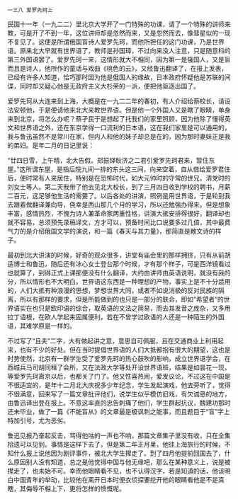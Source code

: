     一三八 爱罗先珂上 

   民国十一年（一九二二）里北京大学开了一门特殊的功课，请了一个特殊的讲师来教，可是开了不到一年，这位讲师却是忽然而来，又是忽然而去，像彗星似的一现不复见了。这便是所谓俄国盲诗人爱罗先珂，而他所担任的这门功课，乃是世界语。原来北大早就有世界语了，教师是孙国璋，不过向来没人注意，只是随意科的第三外国语罢了。爱罗先珂一来，这情形就大不相同，因为第一是俄国人，又是盲而且是诗人，他所作的童话与戏曲《桃色的云》，又经鲁迅翻译了，在报上发表，已经有许多人知道，恰巧那时因为他是俄国人的缘故，日本政府怀疑他是苏联的间谍，同时却又疑心他是无政府主义大杉荣的一派，便把他驱逐出国了。

   爱罗先珂从大连来到上海，大概是在一九二二年的春初，有人介绍给蔡校长，请设法安顿他，于是便请他来北大来教世界语。但是他一个外国人又是瞎了眼睛，单身来到北京，将怎么办呢？蔡孑民于是想起了托我们的家里照顾，因为他除了懂得英文和世界语之外，还在东京学得一口流利的日本语，这在我们家里是可以通用的，我与鲁迅虽然不是常川在家，但内人和他的妹子却总是在的，因为那时妻妹正是我的弟妇。是年二月的日记里说：

   “廿四日雪，上午晴，北大告假。郑振铎耿济之二君引爱罗先珂君来，暂住东屋。”这所谓东屋，是指后院九间一排的东头这三间，向来空着，自从借给爱罗君住后，便时常有人来居住，特别是在恐怖时代，如大元帅时的守常的世兄，清党时的刘女士等人。第二天我带了他去见北大校长，到了三月四日收到学校的聘书，月薪二百元，这足够他生活的需要了。以后各处的讲演，照例是用世界语，于是轮到我去跟着做翻译兼向导，侥幸是西山那几个月的学习，所以还勉强办得来。但是想象丰富，感情热烈，不愧为诗人兼革命家两重性格，讲演大抵安排得很好，翻译却也就不容易，总须预先录稿译文，方才可以，预备时间比口说要多过几倍，其中最费气力的是介绍俄国文学的演说，和一篇《春天与其力量》，那简直是散文诗的样子。

   最初到北大讲演的时候，好奇的观众很多，讲堂有庙会里的那样拥挤，只有从前胡适博士和鲁迅，随后还有冰心女士登台那个时候，才有那个样子，可是西洋镜看过也就算了，到得正式上课那便没有什么翻译，大约由讲师由英语说明，就没有我的分，所以情形也不大明白。世界语这东西是一种理想的产物，事实上是不十分适用的，人们大抵有种浪漫的思想，梦想世界大同，或者不如说消极的反对民族的隔离，所以有那样的要求，但是所能做到的也只是一部分的联合，即如“希望者”的世界语实在也只是欧印语的综合，取英语的文法之简易，而去其发音之庞杂，又多用拉丁语根，在欧人学起来固属便利，若在不曾学过欧语的人还是一种陌生的外国语，其难学原是一样的。

   不过写了“且夫”二字，大有做起讲之意，意思自可佩服，且在交通商业上利用起来，也有不少的好处。但在当时提倡世界语的人们大抵都抱有很大的期望，这也是时势使然，北京有一群学生受了爱罗先珂的热心鼓吹的影响，成立世界语学会，在西城兵马司胡同租了会所，又在法政大学等处开设世界语班，结果是如昙花一现，等爱罗先珂离京以后，也都关了门了。他又性喜热闹，爱发议论，不过这在中国是不很适宜的，是年十二月北大庆祝多少年纪念，学生发起演戏，他去旁听了，觉得不很满意，回来写了一篇文章批评他们，说学生似乎模仿旧戏，有欠诚恳的地方，由鲁迅译出登在报上。不意这率直的忠告刺痛了他们，学生群起抗议，魏建功那时还未毕业，做了一篇《不能盲从》的文章最是极讽刺之能事，而且题目于“盲”字上特加引号，尤为恶劣。

   鲁迅见报乃奋起反击，骂得他咕的一声也不响，那篇文章集子里没有收，只在全集拾遗可以见到。事情是这样下去了，但是第二年正月里，他往上海旅行的时候，不知什么报上说他因为剧评事件，被北大学生撵走了。到了四月他提前回国去了，什么原因别人没有知道，总之是他觉得中国与他无缘吧，那么在某种意义上，说是被撵走了，也未始不可。幸而他眼睛看不见，也不认得汉字，若是知道的话，他该明白中国青年的举动，比较他在离开日本时便衣侦探要挖开他的眼睛看他是不是真瞎，其侮辱不相上下，更将怎样的愤慨呢。


